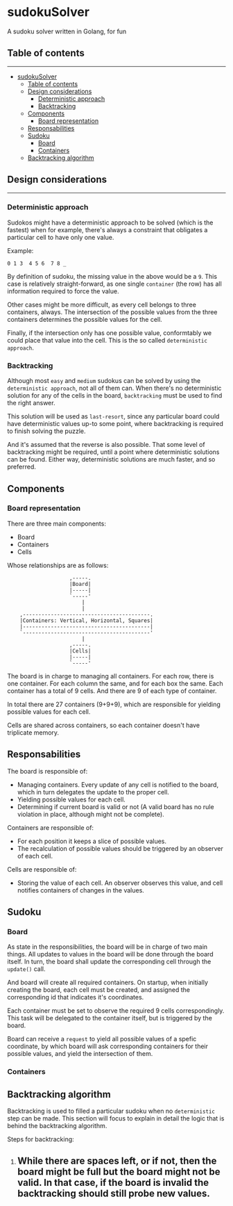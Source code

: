 # sudokuSolver
 A sudoku solver written in Golang, for fun

## Table of contents

---
- [sudokuSolver](#sudokusolver)
  - [Table of contents](#table-of-contents)
  - [Design considerations](#design-considerations)
    - [Deterministic approach](#deterministic-approach)
    - [Backtracking](#backtracking)
  - [Components](#components)
    - [Board representation](#board-representation)
  - [Responsabilities](#responsabilities)
  - [Sudoku](#sudoku)
    - [Board](#board)
    - [Containers](#containers)
  - [Backtracking algorithm](#backtracking-algorithm)


## Design considerations

---

### Deterministic approach

Sudokos might have a deterministic approach to be solved (which is the fastest) 
when for example, there's always a constraint that obligates a particular cell 
to have only one value. 

Example:

    0 1 3  4 5 6  7 8 _
 
By definition of sudoku, the missing value in the above would be a `9`. This
case is relatively straight-forward, as one single `container` (the row) has
all information required to force the value.

Other cases might be more difficult, as every cell belongs to three containers,
always. The intersection of the possible values from the three containers 
determines the possible values for the cell.

Finally, if the intersection only has one possible value, conformtably we could
place that value into the cell. This is the so called `deterministic approach`.

### Backtracking

Although most `easy` and `medium` sudokus can be solved by using the 
`deterministic approach`, not all of them can. When there's no deterministic
solution for any of the cells in the board, `backtracking` must be used to
find the right answer.

This solution will be used as `last-resort`, since any particular board could
have deterministic values up-to some point, where backtracking is required
to finish solving the puzzle. 

And it's assumed that the reverse is also possible. That some level of 
backtracking might be required, until a point where deterministic solutions
can be found. Either way, deterministic solutions are much faster, and so
preferred.

## Components

### Board representation
There are three main components:
- Board
- Containers
- Cells

Whose relationships are as follows:

                        ,-----.                  
                        |Board|                  
                        |-----|                  
                        `-----'                  
                            |                     
                            |                     
        ,-----------------------------------------.
        |Containers: Vertical, Horizontal, Squares|
        |-----------------------------------------|
        `-----------------------------------------'
                            |                     
                        ,-----.                  
                        |Cells|                  
                        |-----|                  
                        `-----'                  


The board is in charge to managing all containers. For each row, there is one 
container. For each column the same, and for each box the same. Each container
has a total of 9 cells. And there are 9 of each type of container.

In total there are 27 containers (9+9+9), which are responsible for yielding
possible values for each cell. 

Cells are shared across containers, so each container doesn't have triplicate
memory.

## Responsabilities

The board is responsible of:
 - Managing containers. Every update of any cell is notified to the board,
which in turn delegates the update to the proper cell.
 - Yielding possible values for each cell.
 - Determining if current board is valid or not (A valid board has no rule
violation in place, although might not be complete).

Containers are responsible of:
 - For each position it keeps a slice of possible values.
 - The recalculation of possible values should be triggered by an observer 
of each cell.

Cells are responsible of:
 - Storing the value of each cell. An observer observes this value, and cell
notifies containers of changes in the values.

## Sudoku

### Board
As state in the responsibilities, the board will be in charge of two main
things. All updates to values in the board will be done through the board
itself. In turn, the board shall update the corresponding cell through the
`update()` call.

And board will create all required containers. On startup, when initially
creating the board, each cell must be created, and assigned the corresponding
id that indicates it's coordinates.

Each container must be set to observe the required 9 cells correspondingly.
This task will be delegated to the container itself, but is triggered by the
board.

Board can receive a `request` to yield all possible values of a spefic 
coordinate, by which board will ask corresponding containers for their
possible values, and yield the intersection of them.

### Containers


## Backtracking algorithm

Backtracking is used to filled a particular sudoku when no `deterministic` 
step can be made. This section will focus to explain in detail the logic
that is behind the backtracking algorithm.

Steps for backtracking: 

  1. While there are spaces left, or if not, then the board might be full
but the board might not be valid. In that case, if the board is invalid the
backtracking should still probe new values.
     - 
